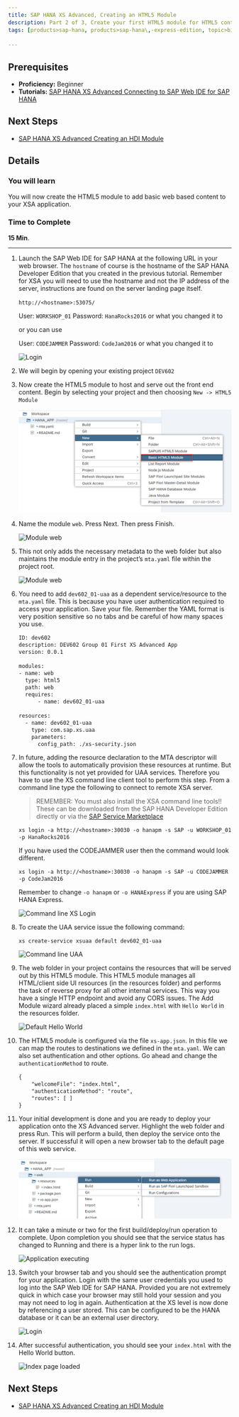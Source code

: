 ```yaml
---
title: SAP HANA XS Advanced, Creating an HTML5 Module
description: Part 2 of 3, Create your first HTML5 module for HTML5 content within your XSA application
tags: [products>sap-hana, products>sap-hana\,-express-edition, topic>big-data, tutorial>beginner ]

---
```


## Prerequisites  
 - **Proficiency:** Beginner
 - **Tutorials:** [SAP HANA XS Advanced Connecting to SAP Web IDE for SAP HANA](http://www.sap.com/developer/tutorials/xsa-connecting-webide.html)

## Next Steps
 - [SAP HANA XS Advanced Creating an HDI Module](http://www.sap.com/developer/tutorials/xsa-hdi-module.html)


## Details
### You will learn  
You will now create the HTML5 module to add basic web based content to your XSA application.


### Time to Complete
**15 Min**.

---

1. Launch the SAP Web IDE for SAP HANA at the following URL in your web browser. The `hostname` of course is the hostname of the SAP HANA Developer Edition that you created in the previous tutorial. Remember for XSA you will need to use the hostname and not the IP address of the server, instructions are found on the server landing page itself.

    `http://<hostname>:53075/`

    User: `WORKSHOP_01`
    Password: `HanaRocks2016` or what you changed it to

    or you can use

    User: `CODEJAMMER`
    Password: `CodeJam2016` or what you changed it to

    ![Login](https://raw.githubusercontent.com/SAPDocuments/Tutorials/master/tutorials/xsa-html5-module/1.png)

2. We will begin by opening your existing project `DEV602`

3. Now create the HTML5 module to host and serve out the front end content. Begin by selecting your project and then choosing `New -> HTML5 Module` 

    ![New Module](https://raw.githubusercontent.com/SAPDocuments/Tutorials/master/tutorials/xsa-html5-module/2.png)

4. Name the module `web`. Press Next. Then press Finish.

    ![Module web](https://raw.githubusercontent.com/SAPDocuments/Tutorials/master/tutorials/xsa-html5-module/3.png)

5. This not only adds the necessary metadata to the web folder but also maintains the module entry in the project’s `mta.yaml` file within the project root.

    ![Module web](https://raw.githubusercontent.com/SAPDocuments/Tutorials/master/tutorials/xsa-html5-module/4.png)

6. You need to add `dev602_01-uaa` as a dependent service/resource to the `mta.yaml` file. This is because you have user authentication required to access your application. Save your file. Remember the YAML format is very position sensitive so no tabs and be careful of how many spaces you use.

    ```
	ID: dev602
	description: DEV602 Group 01 First XS Advanced App
	version: 0.0.1
	
	modules:
	- name: web
	  type: html5
	  path: web
	  requires:
	      - name: dev602_01-uaa
	      
	resources:
	  - name: dev602_01-uaa
	    type: com.sap.xs.uaa
	    parameters:
	      config_path: ./xs-security.json  

    ```


7. In future, adding the resource declaration to the MTA descriptor will allow the tools to automatically provision these resources at runtime. But this functionality is not yet provided for UAA services.  Therefore you have to use the XS command line client tool to perform this step. From a command line type the following to connect to remote XSA server. 

    >REMEMBER: You must also install the XSA command line tools!! These can be downloaded from the SAP HANA Developer Edition directly or via the [SAP Service Marketplace](https://websmp208.sap-ag.de/~SAPIDP/002006825000000234912001E)
	

    ```
    xs login -a http://<hostname>:30030 -o hanapm -s SAP -u WORKSHOP_01 -p HanaRocks2016 
    ```

    If you have used the CODEJAMMER user then the command would look different.    

    ```
    xs login -a http://<hostname>:30030 -o hanapm -s SAP -u CODEJAMMER -p CodeJam2016 
    ```
    
    Remember to change `-o hanapm` or `-o HANAExpress` if you are using SAP HANA Express.
    
    ![Command line XS Login](https://raw.githubusercontent.com/SAPDocuments/Tutorials/master/tutorials/xsa-html5-module/5.png)

8. To create the UAA service issue the following command:

	```
	xs create-service xsuaa default dev602_01-uaa
	```

    ![Command line UAA](https://raw.githubusercontent.com/SAPDocuments/Tutorials/master/tutorials/xsa-html5-module/6.png)


9. The web folder in your project contains the resources that will be served out by this HTML5 module. This HTML5 module manages all HTML/client side UI resources (in the resources folder) and performs the task of reverse proxy for all other internal services. This way you have a single HTTP endpoint and avoid any CORS issues. The Add Module wizard already placed a simple `index.html` with `Hello World` in the resources folder. 

    ![Default Hello World](https://raw.githubusercontent.com/SAPDocuments/Tutorials/master/tutorials/xsa-html5-module/7.png)

10. The HTML5 module is configured via the file `xs-app.json`. In this file we can map the routes to destinations we defined in the `mta.yaml`. We can also set authentication and other options. Go ahead and change the `authenticationMethod` to route. 

	```
	{
		"welcomeFile": "index.html",
		"authenticationMethod": "route",
		"routes": [ ]
	}
	```

11. Your initial development is done and you are ready to deploy your application onto the XS Advanced server. Highlight the web folder and press Run. This will perform a build, then deploy the service onto the server.  If successful it will open a new browser tab to the default page of this web service. 

    ![Run your application](https://raw.githubusercontent.com/SAPDocuments/Tutorials/master/tutorials/xsa-html5-module/8.png)

12. It can take a minute or two for the first build/deploy/run operation to complete.  Upon completion you should see that the service status has changed to Running and there is a hyper link to the run logs.  

    ![Application executing](https://raw.githubusercontent.com/SAPDocuments/Tutorials/master/tutorials/xsa-html5-module/9.png)

13. Switch your browser tab and you should see the authentication prompt for your application. Login with the same user credentials you used to log into the SAP Web IDE for SAP HANA. Provided you are not extremely quick in which case your browser may still hold your session and you may not need to log in again. Authentication at the XS level is now done by referencing a user stored. This can be configured to be the HANA database or it can be an external user directory. 

    ![Login](https://raw.githubusercontent.com/SAPDocuments/Tutorials/master/tutorials/xsa-html5-module/1.png)

14. After successful authentication, you should see your `index.html` with the Hello World button. 

    ![Index page loaded](https://raw.githubusercontent.com/SAPDocuments/Tutorials/master/tutorials/xsa-html5-module/10.png)



## Next Steps
 - [SAP HANA XS Advanced Creating an HDI Module](http://www.sap.com/developer/tutorials/xsa-hdi-module.html)
